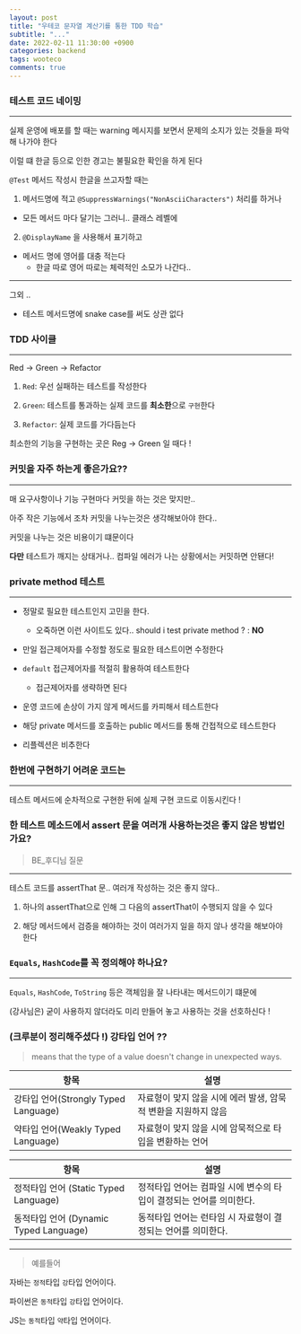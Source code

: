 ```yaml
---
layout: post
title: "우테코 문자열 계산기를 통한 TDD 학습"
subtitle: "..."
date: 2022-02-11 11:30:00 +0900
categories: backend
tags: wooteco
comments: true
---
```


### 테스트 코드 네이밍

---

실제 운영에 배포를 할 때는 warning 메시지를 보면서 문제의 소지가 있는 것들을 파악해 나가야 한다

이럴 떄 한글 등으로 인한 경고는 불필요한 확인을 하게 된다

`@Test` 메서드 작성시 한글을 쓰고자할 때는

1. 메서드명에 적고 `@SuppressWarnings("NonAsciiCharacters")` 처리를 하거나

- 모든 메서드 마다 달기는 그러니.. 클래스 레벨에

2. `@DisplayName` 을 사용해서 표기하고

- 메서드 명에 영어를 대충 적는다
  - 한글 따로 영어 따로는 체력적인 소모가 나간다..

---

그외 ..

- 테스트 메서드명에 snake case를 써도 상관 없다

### TDD 사이클

---

Red -> Green -> Refactor

1. `Red`: 우선 실패하는 테스트를 작성한다

2. `Green`: 테스트를 통과하는 실제 코드를 **최소한**으로 `구현`한다

3. `Refactor`: 실제 코드를 가다듬는다

최소한의 기능을 구현하는 곳은 Reg -> Green 일 때다 !

### 커밋을 자주 하는게 좋은가요??

---

매 요구사항이나 기능 구현마다 커밋을 하는 것은 맞지만..

아주 작은 기능에서 조차 커밋을 나누는것은 생각해보아야 한다..

커밋을 나누는 것은 비용이기 떄문이다

**다만** 테스트가 깨지는 상태거나.. 컴파일 에러가 나는 상황에서는 커밋하면 안됀다!

### private method 테스트

---

- 정말로 필요한 테스트인지 고민을 한다.

  - 오죽하면 이런 사이트도 있다.. should i test private method ? : **NO**

- 만일 접근제어자를 수정할 정도로 필요한 테스트이면 수정한다

- `default` 접근제어자를 적절히 활용하여 테스트한다

  - 접근제어자를 생략하면 된다

- 운영 코드에 손상이 가지 않게 메서드를 카피해서 테스트한다

- 해당 private 메서드를 호출하는 public 메서드를 통해 간접적으로 테스트한다

- 리플렉션은 비추한다

### 한번에 구현하기 어려운 코드는

---

테스트 메서드에 순차적으로 구현한 뒤에 실제 구현 코드로 이동시킨다 !

### 한 테스트 메소드에서 assert 문을 여러개 사용하는것은 좋지 않은 방법인가요?

> BE\_후디님 질문

---

테스트 코드를 assertThat 문.. 여러개 작성하는 것은 좋지 않다..

1. 하나의 assertThat으로 인해 그 다음의 assertThat이 수행되지 않을 수 있다

2. 해당 메서드에서 검증을 해야하는 것이 여러가지 일을 하지 않나 생각을 해보아야 한다

### `Equals`, `HashCode`를 꼭 정의해야 하나요?

---

`Equals`, `HashCode`, `ToString` 등은 객체임을 잘 나타내는 메서드이기 떄문에

(강사님은) 굳이 사용하지 않더라도 미리 만들어 놓고 사용하는 것을 선호하신다 !

### (크루분이 정리해주셨다 !) 강타입 언어 ??

> means that the type of a value doesn't change in unexpected ways.

| 항목                                 | 설명                                                           |
| ------------------------------------ | -------------------------------------------------------------- |
| 강타입 언어(Strongly Typed Language) | 자료형이 맞지 않을 시에 에러 발생, 암묵적 변환을 지원하지 않음 |
| 약타입 언어(Weakly Typed Language)   | 자료형이 맞지 않을 시에 암묵적으로 타입을 변환하는 언어        |

| 항목                                   | 설명                                                                |
| -------------------------------------- | ------------------------------------------------------------------- |
| 정적타입 언어 (Static Typed Language)  | 정적타입 언어는 컴파일 시에 변수의 타입이 결정되는 언어를 의미한다. |
| 동적타입 언어 (Dynamic Typed Language) | 동적타입 언어는 런타임 시 자료형이 결정되는 언어를 의미한다.        |

---

> 예를들어

자바는 `정적`타입 `강`타입 언어이다.

파이썬은 `동적`타입 `강`타입 언어이다.

JS는 `동적`타입 `약`타입 언어이다.
